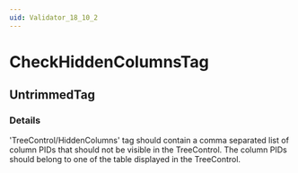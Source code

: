 ```yaml
---
uid: Validator_18_10_2
---
```


# CheckHiddenColumnsTag

## UntrimmedTag

<!-- Description, Properties, ... sections are auto-generated. -->
<!-- REPLACE ME AUTO-GENERATION -->

### Details

'TreeControl/HiddenColumns' tag should contain a comma separated list of column PIDs that should not be visible in the TreeControl.
The column PIDs should belong to one of the table displayed in the TreeControl.

<!-- Uncomment to add example code -->
<!--### Example code-->
